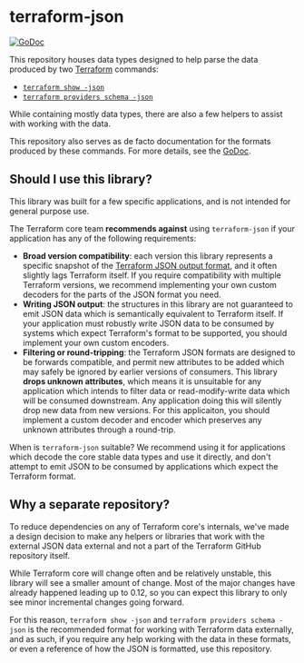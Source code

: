 # terraform-json

[![GoDoc](https://godoc.org/github.com/hashicorp/terraform-json?status.svg)](https://godoc.org/github.com/hashicorp/terraform-json)

This repository houses data types designed to help parse the data produced by
two [Terraform](https://www.terraform.io/) commands:

* [`terraform show -json`](https://www.terraform.io/docs/commands/show.html#json-output)
* [`terraform providers schema -json`](https://www.terraform.io/docs/commands/providers/schema.html#json)

While containing mostly data types, there are also a few helpers to assist with
working with the data.

This repository also serves as de facto documentation for the formats produced
by these commands. For more details, see the
[GoDoc](https://godoc.org/github.com/hashicorp/terraform-json).

## Should I use this library?

This library was built for a few specific applications, and is not intended for
general purpose use.

The Terraform core team **recommends against** using `terraform-json` if your
application has any of the following requirements:

* **Broad version compatibility**: each version this library represents a specific
  snapshot of the [Terraform JSON output format](https://developer.hashicorp.com/terraform/internals/json-format),
  and it often slightly lags Terraform itself. If you require compatibility with
  multiple Terraform versions, we recommend implementing your own custom decoders
  for the parts of the JSON format you need.
* **Writing JSON output**: the structures in this library are not guaranteed to emit
  JSON data which is semantically equivalent to Terraform itself. If your application
  must robustly write JSON data to be consumed by systems which expect Terraform's
  format to be supported, you should implement your own custom encoders.
* **Filtering or round-tripping**: the Terraform JSON formats are designed to be
  forwards compatible, and permit new attributes to be added which may safely be
  ignored by earlier versions of consumers. This library **drops unknown attributes**,
  which means it is unsuitable for any application which intends to filter data
  or read-modify-write data which will be consumed downstream. Any application doing
  this will silently drop new data from new versions. For this applicaiton, you should
  implement a custom decoder and encoder which preserves any unknown attributes
  through a round-trip.

When is `terraform-json` suitable? We recommend using it for applications which
decode the core stable data types and use it directly, and don't attempt to emit
JSON to be consumed by applications which expect the Terraform format.

## Why a separate repository?

To reduce dependencies on any of Terraform core's internals, we've made a design
decision to make any helpers or libraries that work with the external JSON data
external and not a part of the Terraform GitHub repository itself.

While Terraform core will change often and be relatively unstable, this library
will see a smaller amount of change. Most of the major changes have already
happened leading up to 0.12, so you can expect this library to only see minor
incremental changes going forward.

For this reason, `terraform show -json` and `terraform providers schema -json`
is the recommended format for working with Terraform data externally, and as
such, if you require any help working with the data in these formats, or even a
reference of how the JSON is formatted, use this repository.
